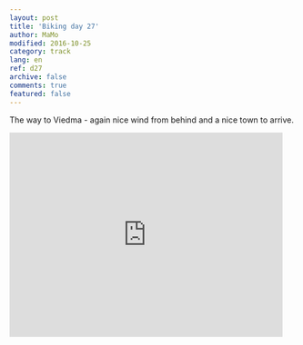 ```yaml
---   
layout: post 
title: 'Biking day 27'  
author: MaMo 
modified: 2016-10-25
category: track 
lang: en 
ref: d27
archive: false 
comments: true 
featured: false 
--- 
```


 The way to Viedma - again nice wind from behind and a nice town to arrive. 

<iframe width='480' height='360' src='http://track-kit.net/maps_s3/?v=embed&track=231935.gpx' frameborder='0' allowfullscreen></iframe>